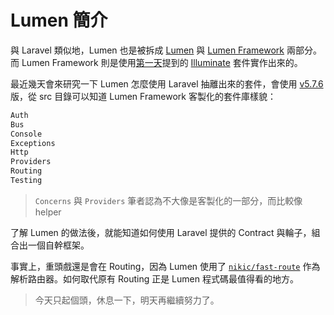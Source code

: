 # Lumen 簡介

與 Laravel 類似地，Lumen 也是被拆成 [Lumen][] 與 [Lumen Framework][] 兩部分。而 Lumen Framework 則是使用[第一天][Day01]提到的 [Illuminate][] 套件實作出來的。

最近幾天會來研究一下 Lumen 怎麼使用 Laravel 抽離出來的套件，會使用 [v5.7.6](https://github.com/laravel/lumen-framework/tree/v5.7.6) 版，從 src 目錄可以知道 Lumen Framework 客製化的套件庫樣貌：

```php
Auth
Bus
Console
Exceptions
Http
Providers
Routing
Testing
```

> `Concerns` 與 `Providers` 筆者認為不大像是客製化的一部分，而比較像 helper

了解 Lumen 的做法後，就能知道如何使用 Laravel 提供的 Contract 與輪子，組合出一個自幹框架。

事實上，重頭戲還是會在 Routing，因為 Lumen 使用了 [`nikic/fast-route`](https://github.com/nikic/FastRoute) 作為解析路由器。如何取代原有 Routing 正是 Lumen 程式碼最值得看的地方。

> 今天只起個頭，休息一下，明天再繼續努力了。

[Lumen]: https://github.com/laravel/lumen
[Lumen Framework]: https://github.com/laravel/lumen-framework
[Illuminate]: https://github.com/illuminate

[Day01]: day01.md
